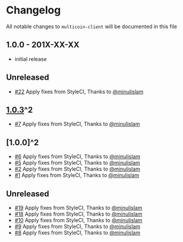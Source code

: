 # Changelog

All notable changes to `multicoin-client` will be documented in this file

## 1.0.0 - 201X-XX-XX

- initial release
<!-- changelog-linker -->

<!-- dumped content start -->

## Unreleased

- [#22] Apply fixes from StyleCI, Thanks to [@minulislam]

<!-- dumped content end -->

<!-- dumped content start -->

## [1.0.3]^2
- [#7] Apply fixes from StyleCI, Thanks to [@minulislam]
## [1.0.0]^2
- [#6] Apply fixes from StyleCI, Thanks to [@minulislam]
- [#5] Apply fixes from StyleCI, Thanks to [@minulislam]
- [#2] Apply fixes from StyleCI, Thanks to [@minulislam]
- [#1] Apply fixes from StyleCI, Thanks to [@minulislam]

## Unreleased

- [#19] Apply fixes from StyleCI, Thanks to [@minulislam]
- [#18] Apply fixes from StyleCI, Thanks to [@minulislam]
- [#10] Apply fixes from StyleCI, Thanks to [@minulislam]
- [#9] Apply fixes from StyleCI, Thanks to [@minulislam]
- [#8] Apply fixes from StyleCI, Thanks to [@minulislam]

<!-- dumped content end -->

[#19]: https://github.com/minulislam/multicoin-api/pull/19
[#18]: https://github.com/minulislam/multicoin-api/pull/18
[#10]: https://github.com/minulislam/multicoin-api/pull/10
[#9]: https://github.com/minulislam/multicoin-api/pull/9
[#8]: https://github.com/minulislam/multicoin-api/pull/8
[#7]: https://github.com/minulislam/multicoin-api/pull/7
[#6]: https://github.com/minulislam/multicoin-api/pull/6
[#5]: https://github.com/minulislam/multicoin-api/pull/5
[#2]: https://github.com/minulislam/multicoin-api/pull/2
[1.0.3]: https://github.com/minulislam/multicoin-api/compare/1.0.0...1.0.3
[#1]: https://github.com/minulislam/multicoin-api/pull/1
[@minulislam]: https://github.com/minulislam
[#22]: https://github.com/minulislam/multicoin-api/pull/22